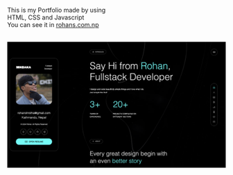 This is my Portfolio made by using <br>
HTML, CSS and Javascript <br>
You can see it in <a href="https://rohans.com.np/">rohans.com.np</a> <br><br>

![Screenshot](images/screenshot.png)
